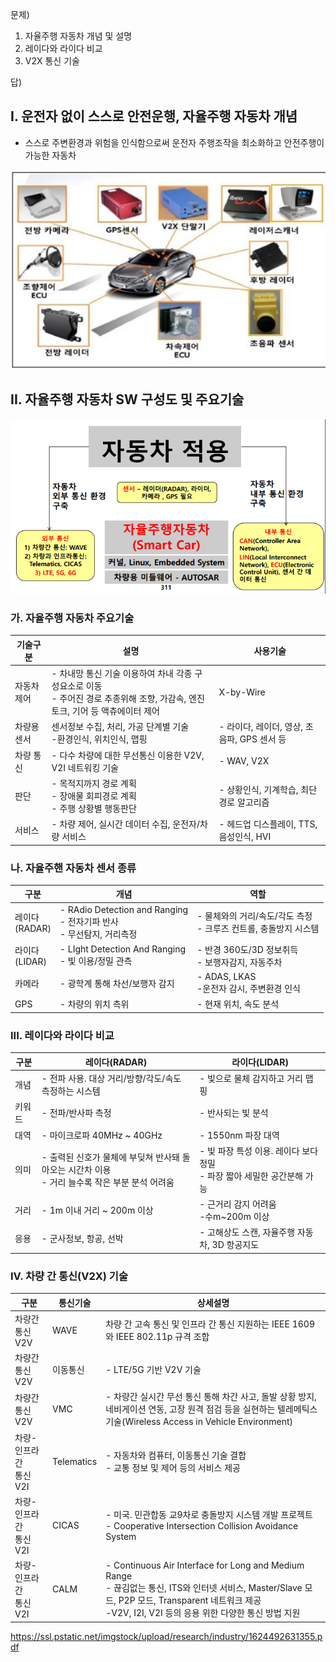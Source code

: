 문제)
1. 자율주행 자동차 개념 및 설명
2. 레이다와 라이다 비교
3. V2X 통신 기술

답)
 
## I. 운전자 없이 스스로 안전운행, 자율주행 자동차 개념

- 스스로 주변환경과 위험을 인식함으로써 운전자 주행조작을 최소화하고 안전주행이 가능한 자동차

![Alt text](./Images/DS004_1.png)

## II. 자율주행 자동차 SW 구성도 및 주요기술


![Alt text](./Images/DS004_2.png)


### 가. 자율주행 자동차 주요기술

기술구분 | 설명 | 사용기술
-- | -- | --
자동차 제어 | - 차내망 통신 기술 이용하여 차내 각종 구성요소로 이동<br>- 주어진 경로 추종위해 조향, 가감속, 엔진토크, 기어 등 액츄에이터 제어 | X-by-Wire
차량용 센서 | 센서정보 수집, 처리, 가공 단계별 기술<br>-환경인식, 위치인식, 맵핑  | - 라이다, 레이더, 영상, 초음파, GPS 센서 등
차량 통신 | - 다수 차량에 대한 무선통신 이용한 V2V, V2I 네트워킹 기술  | - WAV, V2X
판단 | - 목적지까지 경로 계획<br>- 장애물 회피경로 계획<br>- 주행 상황별 행동판단 | - 상황인식, 기계학습, 최단경로 알고리즘
서비스 | - 차량 제어, 실시간 데이터 수집, 운전자/차량 서비스 | - 헤드업 디스플레이, TTS, 음성인식, HVI

### 나. 자율주핸 자동차 센서 종류

구분 | 개념 | 역할
-- | -- | --
레이다<br>(RADAR) | - RAdio Detection and Ranging<br>- 전자기파 반사<br>- 무선탐지, 거리측정  | - 물체와의 거리/속도/각도 측정<br>- 크루즈 컨트롤, 충돌방지 시스템
라이다<br>(LIDAR) | - LIght Detection And Ranging<br>- 빛 이용/정밀 관측 | - 반경 360도/3D 정보취득<br>- 보행자감지, 자동주차
카메라 | - 광학계 통해 차선/보행자 감지 | - ADAS, LKAS<br> -운전자 감시, 주변환경 인식
GPS | - 차량의 위치 측위 | - 현재 위치, 속도 분석

### III. 레이다와 라이다 비교

구분 | 레이다(RADAR) | 라이다(LIDAR)
-- | -- | --
개념 | - 전파 사용. 대상 거리/방향/각도/속도 측정하는 시스템 | - 빛으로 물체 감지하고 거리 맵핑
키워드 | - 전파/반사파 측정 | - 반사되는 빛 분석
대역 | - 마이크로파 40MHz ~ 40GHz | - 1550nm 파장 대역
의미 | - 출력된 신호가 물체에 부딪쳐 반사돼 돌아오는 시간차 이용<br>- 거리 늘수록 작은 부분 분석 어려움 | - 빛 파장 특성 이용. 레이다 보다 정밀<br>- 파장 짧아 세밀한 공간분해 가능
거리 | - 1m 이내 거리 ~ 200m 이상 | - 근거리 감지 어려움<br> -수m~200m 이상
응용 | - 군사정보, 항공, 선박 | - 고해상도 스캔, 자율주행 자동차, 3D 항공지도

### IV. 차량 간 통신(V2X) 기술
구분 | 통신기술 | 상세설명
-- | -- | --
차량간<br>통신<br>V2V | WAVE | 차량 간 고속 통신 및 인프라 간 통신 지원하는 IEEE 1609와 IEEE 802.11p 규격 조합
차량간<br>통신<br>V2V | 이동통신 | - LTE/5G 기반 V2V 기술
차량간<br>통신<br>V2V | VMC | - 차량간 실시간 무선 통신 통해 차간 사고, 돌발 상황 방지, 네비게이션 연동, 고장 원격 점검 등을 실현하는 텔레메틱스 기술(Wireless Access in Vehicle Environment)
차량-인프라 간<br>통신<br>V2I | Telematics | - 자동차와 컴퓨터, 이동통신 기술 결합<br> - 교통 정보 및 제어 등의 서비스 제공
차량-인프라 간<br>통신<br>V2I | CICAS | - 미국. 민관합동 교9차로 충돌방지 시스템 개발 프로젝트<br>- Cooperative Intersection Collision Avoidance System
차량-인프라 간<br>통신<br>V2I | CALM | - Continuous Air Interface for Long and Medium Range<br>- 끊김없는 통신, ITS와 인터넷 서비스, Master/Slave 모드, P2P 모드, Transparent 네트워크 제공<br>-V2V, I2I, V2I 등의 응용 위한 다양한 통신 방법 지원



https://ssl.pstatic.net/imgstock/upload/research/industry/1624492631355.pdf